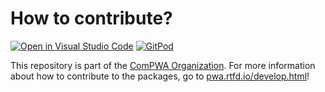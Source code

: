 # How to contribute?

[![Open in Visual Studio Code](https://img.shields.io/badge/vscode-open-blue?logo=visualstudiocode)](https://open.vscode.dev/ComPWA/compwa-org)
[![GitPod](https://img.shields.io/badge/gitpod-open-blue?logo=gitpod)](https://gitpod.io/#https://github.com/ComPWA/compwa-org)

This repository is part of the [ComPWA Organization](https://github.com/ComPWA). For
more information about how to contribute to the packages, go to
[pwa.rtfd.io/develop.html](https://pwa.readthedocs.io/develop.html)!
